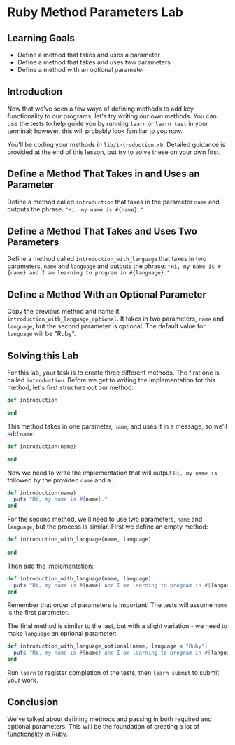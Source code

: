 # Ruby Method Parameters Lab

## Learning Goals

- Define a method that takes and uses a parameter
- Define a method that takes and uses two parameters
- Define a method with an optional parameter

## Introduction

Now that we've seen a few ways of defining methods to add key functionality to
our programs, let's try writing our own methods. You can use the tests to help
guide you by running `learn` or `learn test` in your terminal; however, this
will probably look familiar to you now.

You'll be coding your methods in `lib/introduction.rb`. Detailed guidance is provided
at the end of this lesson, but try to solve these on your own first.

## Define a Method That Takes in and Uses an Parameter

Define a method called `introduction` that takes in the parameter `name` and outputs
the phrase: `"Hi, my name is #{name}."`

## Define a Method That Takes and Uses Two Parameters

Define a method called `introduction_with_language` that takes in two parameters,
`name` and `language` and outputs the phrase: `"Hi, my name is #{name} and I am
learning to program in #{language}."`

## Define a Method With an Optional Parameter

Copy the previous method and name it `introduction_with_language_optional`. It
takes in two parameters, `name` and `language`, but the second parameter is
optional. The default value for `language` will be "Ruby".

## Solving this Lab

For this lab, your task is to create three different methods. The first one is
called `introduction`. Before we get to writing the implementation for this method,
let's first structure out our method:

```ruby
def introduction

end
```

This method takes in one parameter, `name`, and uses it in a message, so we'll add
`name`:

```ruby
def introduction(name)

end
```

Now we need to write the implementation that will output `Hi, my name is `
followed by the provided `name` and a `.`

```ruby
def introduction(name)
  puts "Hi, my name is #{name}."
end
```

For the second method, we'll need to use two parameters, `name` and `language`,
but the process is similar. First we define an empty method:

```ruby
def introduction_with_language(name, language)
  
end
```

Then add the implementation:

```ruby
def introduction_with_language(name, language)
  puts "Hi, my name is #{name} and I am learning to program in #{language}."
end
```

Remember that order of parameters is important! The tests will assume `name` is
the first parameter.

The final method is similar to the last, but with a slight variation - we need
to make `language` an optional parameter:

```ruby
def introduction_with_language_optional(name, language = "Ruby")
  puts "Hi, my name is #{name} and I am learning to program in #{language}."
end
```

Run `learn` to register completion of the tests, then `learn submit` to submit
your work.

## Conclusion

We've talked about defining methods and passing in both required and optional
parameters. This will be the foundation of creating a lot of functionality in
Ruby.
